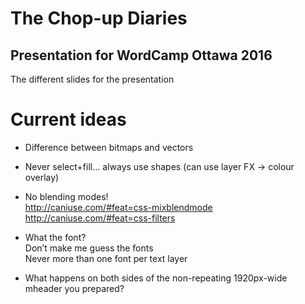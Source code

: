 # The Chop-up Diaries
## Presentation for WordCamp Ottawa 2016

The different slides for the presentation



# Current ideas


* Difference between bitmaps and vectors

* Never select+fill… always use shapes (can use layer FX -> colour overlay)


* No blending modes!   
http://caniuse.com/#feat=css-mixblendmode     
http://caniuse.com/#feat=css-filters 

* What the font?  
Don’t make me guess the fonts   
Never more than one font per text layer



* What happens on both sides of the non-repeating 1920px-wide mheader you prepared?


